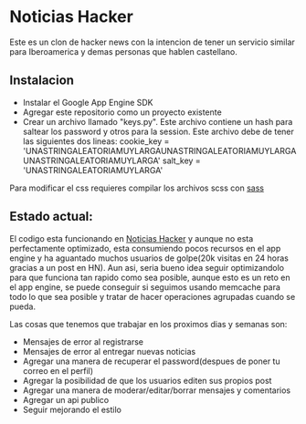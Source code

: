 Noticias Hacker
===============

Este es un clon de hacker news con la intencion de tener un servicio similar para Iberoamerica y demas personas que hablen castellano.

Instalacion
-----------

* Instalar el Google App Engine SDK
* Agregar este repositorio como un proyecto existente
* Crear un archivo llamado "keys.py". Este archivo contiene un hash para saltear los password y otros para la session. Este archivo debe de tener las siguientes dos lineas:
    cookie_key = 'UNASTRINGALEATORIAMUYLARGAUNASTRINGALEATORIAMUYLARGAUNASTRINGALEATORIAMUYLARGA'
    salt_key = 'UNASTRINGALEATORIAMUYLARGA'

Para modificar el css requieres compilar los archivos scss con [sass](http://sass-lang.com/)

Estado actual:
--------------

El codigo esta funcionando en [Noticias Hacker](http://noticiashacker.com) y aunque no esta perfectamente optimizado, esta consumiendo pocos recursos en el app engine y ha aguantado muchos usuarios de golpe(20k visitas en 24 horas gracias a un post en HN).
Aun asi, seria bueno idea seguir optimizandolo para que funciona tan rapido como sea posible, aunque esto es un reto en el app engine, se puede conseguir si seguimos usando memcache para todo lo que sea posible y tratar de hacer operaciones agrupadas cuando se pueda.

Las cosas que tenemos que trabajar en los proximos dias y semanas son:

* Mensajes de error al registrarse
* Mensajes de error al entregar nuevas noticias
* Agregar una manera de recuperar el password(despues de poner tu correo en el perfil)
* Agregar la posibilidad de que los usuarios editen sus propios post
* Agregar una manera de moderar/editar/borrar mensajes y comentarios
* Agregar un api publico 
* Seguir mejorando el estilo


